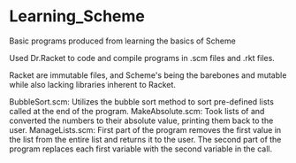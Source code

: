 # Learning_Scheme
Basic programs produced from learning the basics of Scheme

Used Dr.Racket to code and compile programs in .scm files and .rkt files.

Racket are immutable files, and Scheme's being the barebones and mutable while also lacking libraries inherent to Racket.

BubbleSort.scm: Utilizes the bubble sort method to sort pre-defined lists called at the end of the program.
MakeAbsolute.scm: Took lists of and converted the numbers to their absolute value, printing them back to the user.
ManageLists.scm: First part of the program removes the first value in the list from the entire list and returns it to the user. The second part of the program replaces each first variable with the second variable in the call.
